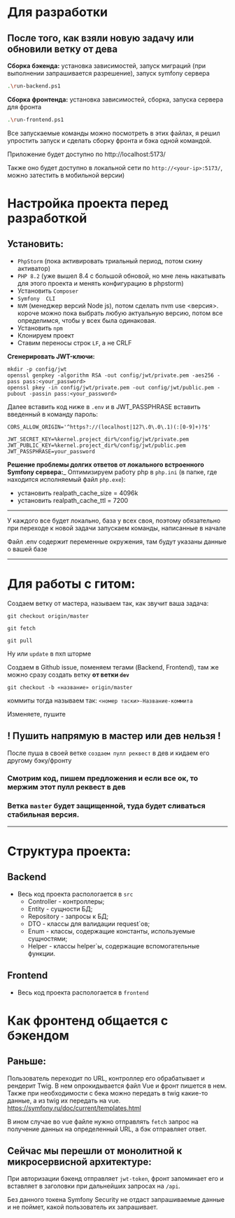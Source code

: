 # Для разработки
## После того, как взяли новую задачу или обновили ветку от дева
**Сборка бэкенда:** установка зависимостей, запуск миграций (при выполнении запрашивается разрешение), запуск symfony сервера
```sh
.\run-backend.ps1
```

**Сборка фронтенда:** установка зависимостей, сборка, запуска сервера для фронта
```sh
.\run-frontend.ps1
```

Все запускаемые команды можно посмотреть в этих файлах, я решил упростить запуск и сделать сборку фронта и бэка одной командой.

Приложение будет доступно по http://localhost:5173/

Также оно будет доступно в локальной сети по `http://<your-ip>:5173/`, можно затестить в мобильной версии)

# Настройка проекта перед разработкой
## Установить:
- `PhpStorm` (пока активировать триальный период, потом скину активатор)
- `PHP 8.2` (уже вышел 8.4 с большой обновой, но мне лень накатывать для этого проекта и менять конфигурацию в phpstorm)
- Установить `Composer`
- `Symfony  CLI`
- `NVM` (менеджер версий Node js), потом сделать nvm use <версия>. короче можно пока выбрать любую актуальную версию, потом все определимся, чтобы у всех была одинаковая.
- Установить `npm`
- Клонируем проект
- Ставим переносы строк `LF`, а не CRLF

**Сгенерировать JWT-ключи:**
```
mkdir -p config/jwt
openssl genpkey -algorithm RSA -out config/jwt/private.pem -aes256 -pass pass:<your_password>
openssl pkey -in config/jwt/private.pem -out config/jwt/public.pem -pubout -passin pass:<your_password>
```
Далее вставить код ниже в `.env` и в JWT_PASSPHRASE вставить введенный в команду пароль:
```
CORS_ALLOW_ORIGIN='^https?://(localhost|127\.0\.0\.1)(:[0-9]+)?$'

JWT_SECRET_KEY=%kernel.project_dir%/config/jwt/private.pem
JWT_PUBLIC_KEY=%kernel.project_dir%/config/jwt/public.pem
JWT_PASSPHRASE=your_password
```

**Решение проблемы долгих ответов от локального встроенного Symfony сервера:**_
Оптимизируем работу php в `php.ini` (в папке, где находится исполняемый файл `php.exe`):
- установить realpath_cache_size = 4096k
- установить realpath_cache_ttl = 7200

---

У каждого все будет локально, база у всех своя, поэтому обязательно при переходе к новой задачи запускаем команды, написанные в начале

Файл .env содержит переменные окружения, там будут указаны данные о вашей базе

---

# Для работы с гитом:

Создаем ветку от мастера, называем так, как звучит ваша задача:

```git checkout origin/master```

```git fetch```

```git pull```

Ну или `update` в пхп шторме

Создаем в Github issue, поменяем тегами (Backend, Frontend), там же можно сразу создать ветку **от ветки `dev`**

```git checkout -b «название» origin/master```

коммиты тогда называем так: `<номер таски>-Название-коммита`

Изменяете, пушите

## ! Пушить напрямую в мастер или дев нельзя !

После пуша в своей ветке `создаем пулл реквест` в дев и кидаем его другому бэку/фронту

### Смотрим код, пишем предложения и если все ок, то мержим этот пулл реквест в дев

### Ветка `master` будет защищенной, туда будет сливаться стабильная версия.

---

# Структура проекта:
## Backend

- Весь код проекта распологается в `src`
  - Controller - контроллеры;
  - Entity - сущности БД;
  - Repository - запросы к БД;
  - DTO - классы для валидации request`ов;
  - Enum - классы, содержащие константы, используемые сущностями;
  - Helper - классы helper`ы, содержащие вспомогательные функции.

## Frontend
- Весь код проекта распологается в `frontend`

# Как фронтенд общается с бэкендом

## Раньше:
Пользователь переходит по URL, контроллер его обрабатывает и рендерит Twig. В нем опрокидывается файл Vue и фронт пишется в нем.
Также при необходимости с бека можно передать в twig какие-то данные, а из twig их передать на vue.
https://symfony.ru/doc/current/templates.html

В ином случае во vue файле нужно отправлять `fetch` запрос на получение данных на определенный URL, а бэк отправляет ответ.

## Сейчас мы перешли от монолитной к микросервисной архитектуре:
При авторизации бэкенд отправляет `jwt-token`, фронт запоминает его и вставляет в заголовки при дальнейших запросах на `/api`.

Без данного токена Symfony Security не отдаст запрашиваемые данные и не поймет, какой пользователь их запрашивает.
